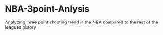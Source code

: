 # NBA-3point-Anlysis
Analyzing three point shooting trend in the NBA compared to the rest of the leagues history
